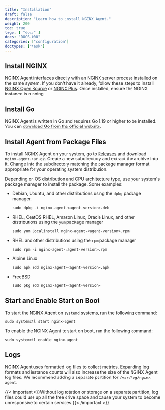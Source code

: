 ```yaml
---
title: "Installation"
draft: false
description: "Learn how to install NGINX Agent."
weight: 200
toc: true
tags: [ "docs" ]
docs: "DOCS-000"
categories: ["configuration"]
doctypes: ["task"]
---
```


## Install NGINX

NGINX Agent interfaces directly with an NGINX server process installed on the same system. If you don't have it already, follow these steps to install [NGINX Open Source](https://www.nginx.com/resources/wiki/start/topics/tutorials/install/) or [NGINX Plus](https://docs.nginx.com/nginx/admin-guide/installing-nginx/installing-nginx-plus/). Once installed, ensure the NGINX instance is running.

## Install Go

NGINX Agent is written in Go and requires Go 1.19 or higher to be installed. You can [download Go from the official website](https://go.dev/dl/). 

## Install Agent from Package Files

To install NGINX Agent on your system, go to [Releases](https://github.com/nginx/agent/releases) and download `nginx-agent.tar.gz`. Create a new subdirectory and extract the archive into it. Change into the subdirectory matching the package manager format appropriate for your operating system distribution.

Depending on OS distribution and CPU architecture type, use your system's package manager to install the package. Some examples:

- Debian, Ubuntu, and other distributions using the `dpkg` package manager.

  ```
  sudo dpkg -i nginx-agent-<agent-version>.deb
  ```

- RHEL, CentOS RHEL, Amazon Linux, Oracle Linux, and other distributions using the `yum` package manager
  
  ```
  sudo yum localinstall nginx-agent-<agent-version>.rpm
  ```

- RHEL and other distributions using the `rpm` package manager

  ```
  sudo rpm -i nginx-agent-<agent-version>.rpm
  ```

- Alpine Linux

  ```
  sudo apk add nginx-agent-<agent-version>.apk
  ```

- FreeBSD
 
  ```
  sudo pkg add nginx-agent-<agent-version>
  ```

## Start and Enable Start on Boot

To start the NGINX Agent on `systemd` systems, run the following command:

```
sudo systemctl start nginx-agent
```

To enable the NGINX Agent to start on boot, run the following command:

```
sudo systemctl enable nginx-agent
```

## Logs 

NGINX Agent uses formatted log files to collect metrics. Expanding log formats and instance counts will also increase the size of the NGINX Agent log files. We recommend adding a separate partition for `/var/log/nginx-agent`. 

{{< important >}}Without log rotation or storage on a separate partition, log files could use up all the free drive space and cause your system to become unresponsive to certain services.{{< /important >}}
